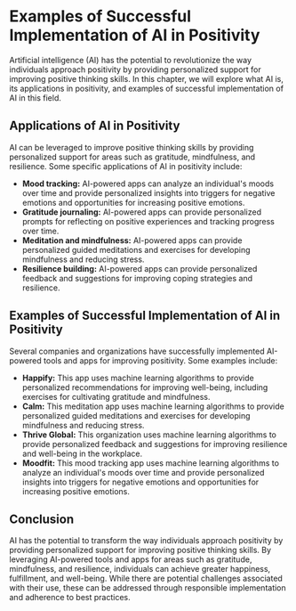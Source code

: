 Examples of Successful Implementation of AI in Positivity
=========================================================================================================================

Artificial intelligence (AI) has the potential to revolutionize the way individuals approach positivity by providing personalized support for improving positive thinking skills. In this chapter, we will explore what AI is, its applications in positivity, and examples of successful implementation of AI in this field.

Applications of AI in Positivity
--------------------------------

AI can be leveraged to improve positive thinking skills by providing personalized support for areas such as gratitude, mindfulness, and resilience. Some specific applications of AI in positivity include:

* **Mood tracking:** AI-powered apps can analyze an individual's moods over time and provide personalized insights into triggers for negative emotions and opportunities for increasing positive emotions.
* **Gratitude journaling:** AI-powered apps can provide personalized prompts for reflecting on positive experiences and tracking progress over time.
* **Meditation and mindfulness:** AI-powered apps can provide personalized guided meditations and exercises for developing mindfulness and reducing stress.
* **Resilience building:** AI-powered apps can provide personalized feedback and suggestions for improving coping strategies and resilience.

Examples of Successful Implementation of AI in Positivity
---------------------------------------------------------

Several companies and organizations have successfully implemented AI-powered tools and apps for improving positivity. Some examples include:

* **Happify:** This app uses machine learning algorithms to provide personalized recommendations for improving well-being, including exercises for cultivating gratitude and mindfulness.
* **Calm:** This meditation app uses machine learning algorithms to provide personalized guided meditations and exercises for developing mindfulness and reducing stress.
* **Thrive Global:** This organization uses machine learning algorithms to provide personalized feedback and suggestions for improving resilience and well-being in the workplace.
* **Moodfit:** This mood tracking app uses machine learning algorithms to analyze an individual's moods over time and provide personalized insights into triggers for negative emotions and opportunities for increasing positive emotions.

Conclusion
----------

AI has the potential to transform the way individuals approach positivity by providing personalized support for improving positive thinking skills. By leveraging AI-powered tools and apps for areas such as gratitude, mindfulness, and resilience, individuals can achieve greater happiness, fulfillment, and well-being. While there are potential challenges associated with their use, these can be addressed through responsible implementation and adherence to best practices.
